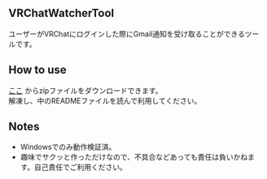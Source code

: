 ## VRChatWatcherTool
ユーザーがVRChatにログインした際にGmail通知を受け取ることができるツールです。

## How to use
[ここ](https://github.com/avocadoNera/VRChatWatcherTool/blob/main/VRChatWatcherTool.zip?raw=true)
からzipファイルをダウンロードできます。  
解凍し、中のREADMEファイルを読んで利用してください。

## Notes
- Windowsでのみ動作検証済。
- 趣味でサクッと作っただけなので、不具合などあっても責任は負いかねます。自己責任でご利用ください。
